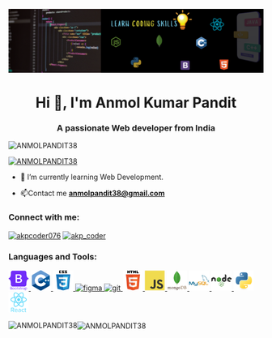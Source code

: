 ![logo](https://github.com/AKPCODER38/AKPCODER38/blob/main/banner%20linkdein%20anmol.png)
<h1 align="center">Hi 👋, I'm Anmol Kumar Pandit</h1>
<h3 align="center">A passionate Web developer from India</h3>

<p align="left"> <img src="https://komarev.com/ghpvc/?username=akpcoder38&label=Profile%20views&color=0e75b6&style=flat" alt="ANMOLPANDIT38" /> </p>

<p align="left"> <a href="https://github.com/ryo-ma/github-profile-trophy"><img src="https://github-profile-trophy.vercel.app/?username=ANMOLPANDIT38" alt="ANMOLPANDIT38" /></a> </p>

- 🌱 I’m currently learning Web Development.

- 📫Contact me **anmolpandit38@gmail.com**
  
<h3 align="left">Connect with me:</h3>
<p align="left">
<a href="https://linkedin.com/in/akpcoder076" target="blank"><img align="center" src="https://raw.githubusercontent.com/rahuldkjain/github-profile-readme-generator/master/src/images/icons/Social/linked-in-alt.svg" alt="akpcoder076" height="30" width="40" /></a>
<a href="https://www.leetcode.com/akp_coder" target="blank"><img align="center" src="https://raw.githubusercontent.com/rahuldkjain/github-profile-readme-generator/master/src/images/icons/Social/leet-code.svg" alt="akp_coder" height="30" width="40" /></a>
</p>
<h3 align="left">Languages and Tools:</h3>
<p align="left"> <a href="https://getbootstrap.com" target="_blank" rel="noreferrer"> <img src="https://raw.githubusercontent.com/devicons/devicon/master/icons/bootstrap/bootstrap-plain-wordmark.svg" alt="bootstrap" width="40" height="40"/> </a> <a href="https://www.w3schools.com/cpp/" target="_blank" rel="noreferrer"> <img src="https://raw.githubusercontent.com/devicons/devicon/master/icons/cplusplus/cplusplus-original.svg" alt="cplusplus" width="40" height="40"/> </a> <a href="https://www.w3schools.com/css/" target="_blank" rel="noreferrer"> <img src="https://raw.githubusercontent.com/devicons/devicon/master/icons/css3/css3-original-wordmark.svg" alt="css3" width="40" height="40"/> </a> <a href="https://www.figma.com/" target="_blank" rel="noreferrer"> <img src="https://www.vectorlogo.zone/logos/figma/figma-icon.svg" alt="figma" width="40" height="40"/> </a> <a href="https://git-scm.com/" target="_blank" rel="noreferrer"> <img src="https://www.vectorlogo.zone/logos/git-scm/git-scm-icon.svg" alt="git" width="40" height="40"/> </a> <a href="https://www.w3.org/html/" target="_blank" rel="noreferrer"> <img src="https://raw.githubusercontent.com/devicons/devicon/master/icons/html5/html5-original-wordmark.svg" alt="html5" width="40" height="40"/> </a> <a href="https://developer.mozilla.org/en-US/docs/Web/JavaScript" target="_blank" rel="noreferrer"> <img src="https://raw.githubusercontent.com/devicons/devicon/master/icons/javascript/javascript-original.svg" alt="javascript" width="40" height="40"/> </a> <a href="https://www.mongodb.com/" target="_blank" rel="noreferrer"> <img src="https://raw.githubusercontent.com/devicons/devicon/master/icons/mongodb/mongodb-original-wordmark.svg" alt="mongodb" width="40" height="40"/> </a> <a href="https://www.mysql.com/" target="_blank" rel="noreferrer"> <img src="https://raw.githubusercontent.com/devicons/devicon/master/icons/mysql/mysql-original-wordmark.svg" alt="mysql" width="40" height="40"/> </a> <a href="https://nodejs.org" target="_blank" rel="noreferrer"> <img src="https://raw.githubusercontent.com/devicons/devicon/master/icons/nodejs/nodejs-original-wordmark.svg" alt="nodejs" width="40" height="40"/> </a> <a href="https://www.python.org" target="_blank" rel="noreferrer"> <img src="https://raw.githubusercontent.com/devicons/devicon/master/icons/python/python-original.svg" alt="python" width="40" height="40"/> </a> <a href="https://reactjs.org/" target="_blank" rel="noreferrer"> <img src="https://raw.githubusercontent.com/devicons/devicon/master/icons/react/react-original-wordmark.svg" alt="react" width="40" height="40"/> </a> </p>

<p><img align="left" src="https://github-readme-stats.vercel.app/api/top-langs?username=ANMOLPANDIT38&show_icons=true&locale=en&layout=compact" alt="ANMOLPANDIT38" /></p>
<p align="left">
    <img align="center" src="https://github-readme-streak-stats.herokuapp.com/?user=ANMOLPANDIT38&theme=radical&hide_border=true&stroke=0000&background=DEG,000428,004e92&ring=FF6A00&fire=FF6A00&currStreakNum=FFFFFF&sideNums=FFFFFF&currStreakLabel=FF6A00&sideLabels=FFFFFF&dates=FFFFFF&border_radius=15&fire_animation=glow&animation=fadeIn&sideNumsAnimation=blink" alt="ANMOLPANDIT38" />
</p>

